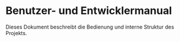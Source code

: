 # Benutzer- und Entwicklermanual

Dieses Dokument beschreibt die Bedienung und interne Struktur des Projekts.

